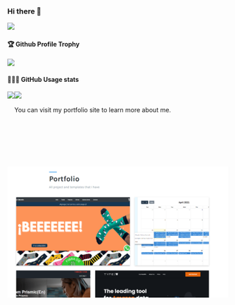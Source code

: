 ### Hi there 👋

![](https://komarev.com/ghpvc/?username=Cardoso-topdev)   <br />
<div>
  <h4>🏆 Github Profile Trophy</h4>
    <img src="https://github-profile-trophy.vercel.app/?username=Cardoso-topdev&column=8&theme=onedark"/>
</div>
<div>
  <h4>👨🏻‍💻 GitHub Usage stats</h4>
  <img height="170" align="left" src="https://github-readme-stats.vercel.app/api?username=Cardoso-topdev&show_icons=true&theme=radical" />
  <img src="https://github-readme-stats.vercel.app/api/top-langs/?username=Cardoso-topdev&layout=compact" />
</div>

You can visit my portfolio site to learn more about me. 

<!--
**Cardoso-topdev/Cardoso-topdev** is a ✨ _special_ ✨ repository because its `README.md` (this file) appears on your GitHub profile.

Here are some ideas to get you started:

- 🔭 I’m currently working on ...    
- 🌱 I’m currently learning ...  
- 👯 I’m looking to collaborate on ...    
- 🤔 I’m looking for help with ... 
- 💬 Ask me about ... 
- 📫 How to reach me: ... 
- 😄 Pronouns: ...
- ⚡ Fun fact: ...
-->
<div align="center">
  <a href="https://cardosolandings.com/">
    <img
      alt="Learn the smart, efficient way to test any JavaScript application."
      src="imgs/portfolio2.png"
    />
  </a>
</div>
